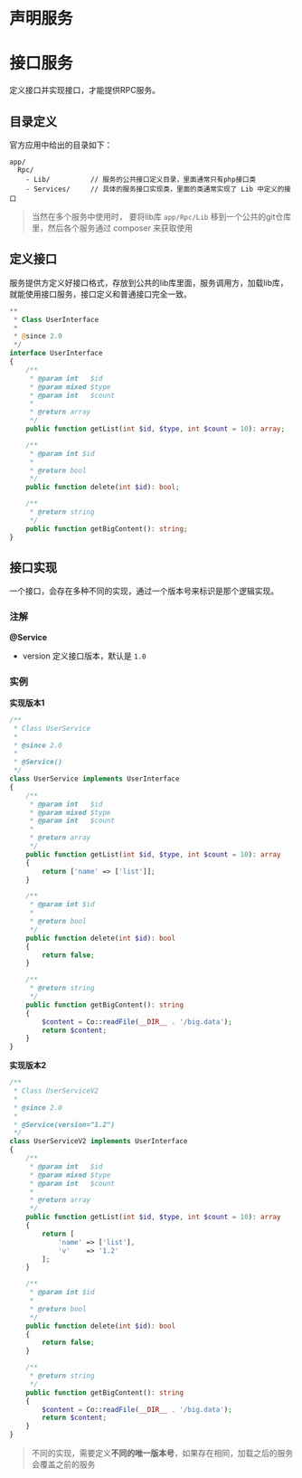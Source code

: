 # 声明服务

# 接口服务

定义接口并实现接口，才能提供RPC服务。

## 目录定义

官方应用中给出的目录如下：

```text
app/
  Rpc/
    - Lib/          // 服务的公共接口定义目录，里面通常只有php接口类
    - Services/     // 具体的服务接口实现类，里面的类通常实现了 Lib 中定义的接口
```

> 当然在多个服务中使用时， 要将lib库 `app/Rpc/Lib` 移到一个公共的git仓库里，然后各个服务通过 composer 来获取使用

## 定义接口

服务提供方定义好接口格式，存放到公共的lib库里面，服务调用方，加载lib库，就能使用接口服务，接口定义和普通接口完全一致。

```php
**
 * Class UserInterface
 *
 * @since 2.0
 */
interface UserInterface
{
    /**
     * @param int   $id
     * @param mixed $type
     * @param int   $count
     *
     * @return array
     */
    public function getList(int $id, $type, int $count = 10): array;

    /**
     * @param int $id
     *
     * @return bool
     */
    public function delete(int $id): bool;

    /**
     * @return string
     */
    public function getBigContent(): string;
}
```

## 接口实现

一个接口，会存在多种不同的实现，通过一个版本号来标识是那个逻辑实现。

### 注解

**@Service**    

- version 定义接口版本，默认是 `1.0`

### 实例

**实现版本1**    

```php
/**
 * Class UserService
 *
 * @since 2.0
 *
 * @Service()
 */
class UserService implements UserInterface
{
    /**
     * @param int   $id
     * @param mixed $type
     * @param int   $count
     *
     * @return array
     */
    public function getList(int $id, $type, int $count = 10): array
    {
        return ['name' => ['list']];
    }

    /**
     * @param int $id
     *
     * @return bool
     */
    public function delete(int $id): bool
    {
        return false;
    }

    /**
     * @return string
     */
    public function getBigContent(): string
    {
        $content = Co::readFile(__DIR__ . '/big.data');
        return $content;
    }
}
```

**实现版本2**    

```php
/**
 * Class UserServiceV2
 *
 * @since 2.0
 *
 * @Service(version="1.2")
 */
class UserServiceV2 implements UserInterface
{
    /**
     * @param int   $id
     * @param mixed $type
     * @param int   $count
     *
     * @return array
     */
    public function getList(int $id, $type, int $count = 10): array
    {
        return [
            'name' => ['list'],
            'v'    => '1.2'
        ];
    }

    /**
     * @param int $id
     *
     * @return bool
     */
    public function delete(int $id): bool
    {
        return false;
    }

    /**
     * @return string
     */
    public function getBigContent(): string
    {
        $content = Co::readFile(__DIR__ . '/big.data');
        return $content;
    }
}
```

> 不同的实现，需要定义**不同的唯一版本号**，如果存在相同，加载之后的服务会覆盖之前的服务

